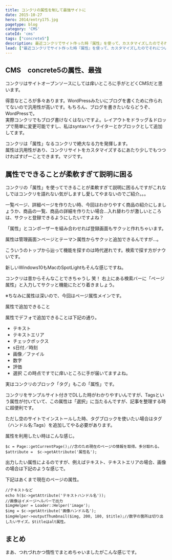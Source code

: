 ```yaml
---
title: コンクリの属性を制して最強サイトに
date: 2015-10-27
hero: 2014/entry175.jpg
pagetype: blog
category: 'CMS'
cateId: 'cms'
tags: ["concrete5"]
description: 最近コンクリでサイト作った時『属性』を使って、カスタマイズしたのでそれについてまとめました。
lead: ["最近コンクリでサイト作った時『属性』を使って、カスタマイズしたのでそれについてまとめました。"]
---
```

## CMS　concrete5の属性、最強
コンクリはサイトオープンソースにしては痒いところに手がとどくCMSだと思います。

得意なところが多々あります。WordPressみたいにブログを書くために作られてないので汎用性が高いです。もちろん、ブログを書きたいならどうぞ、WordPressで。<br>
実際コンクリでもブログ書けなくはないですよ。レイアウトをドラッグ＆ドロップで簡単に変更可能ですし、私はsyntaxハイライターとかブロックとして追加してます。

コンクリは「属性」なるコンクリで絶大なる力を発揮します。<br>
属性は汎用性があり、コンクリサイトをカスタマイズするにあたり少しでもつつければすげーことできます。マジです。

## 属性でできることが柔軟すぎて説明に困る
コンクリの「属性」を使ってできることが柔軟すぎて説明に困るんですがこれなしではコンクリを語れない気がしますし愛してやまないのでご紹介。。。

一覧ページ、詳細ページを作りたい時、今回はわかりやすく商品の紹介にしましょうか、商品の一覧、商品の詳細を作りたい場合…入れ替わりが激しいところは、サクッと登録できるようにしたいですよね？

「属性」とコンポーザーを組み合わせれば登録画面もサクッと作れちゃいます。

属性は管理画面＞ページとテーマ＞属性からサクッと追加できるんですが…。

こういうのトップから辿って機能を探すのは時代遅れです。検索で探す方がナウいです。

新しいWindows10もMacのSpotLightもそんな感じですね。

コンクリは昔からそんなことできちゃうし 笑！
右上にある検索バーに「ページ属性」と入力してサクッと機能にたどり着きましょう。

※ちなみに属性は深いので、今回はページ属性メインです。

属性で追加できること

属性でデフォで追加できることは下記の通り。
* テキスト
* テキストエリア
* チェックボックス
* s日付／時刻
* 画像／ファイル
* 数字
* 評価
* 選択
この時点ですでに痒いところに手が届いてますよね。

実はコンクリのブロック「タグ」もこの「属性」です。

コンクリをサンプルサイト付きでDLした時がわかりやすいんですが、Tagsという属性が付いていて、この属性は「選択」に当たるんですが、記事を整理する時に超便利です。

ただし空のサイトでインストールした時、タグブロックを使いたい場合はタグ（ハンドル名:Tags）を追加してやる必要があります。

属性を利用したい時はこんな感じ。
```
$c = Page::getCurrentPage();//念のため現在のページの情報を取得。多分取れる。
$attribute =  $c->getAttribute('属性名');
```
出力したい属性によるのですが、例えばテキスト、テキストエリアの場合、画像の場合は下記のような感じで。

下記はあくまで現在のページの属性。
```
//テキストなど
echo h($c->getAttribute('テキストハンドル名'));
//画像はイメージヘルパーで出力
$imgHelper = Loader::Helper('image');
$img = $c->getAttribute('画像ハンドル名');
$imgHelper->outputThumbnail($img, 200, 180, $title);//数字の箇所は切り出したいサイズ。$titleはalt属性。
```

## まとめ
まあ、つれづれかつ惰性でまとめちゃいましたがこんな感じです。
